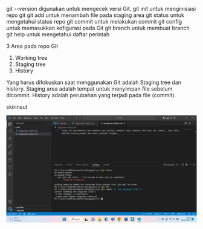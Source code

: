 git --version digunakan untuk mengecek versi Git.
git init untuk menginisiasi repo git
git add untuk menambah file pada staging area
git status untuk mengetahui status repo
git commit untuk melakukan commit
git config untuk memasukkan kofigurasi pada Git
git branch untuk membuat branch
git help untuk mengetahui daftar perintah

3 Area pada repo Git
1. Working tree
2. Staging tree
3. History

Yang harus difokuskan saat menggunakan Git adalah
Staging tree dan history.
Staging area adalah tempat untuk menyimpan file sebelum dicommit.
History adalah perubahan yang terjadi pada file (commit).

skirinsut

![ss percobaan git](https://github.com/Maull09/Misi1-Modul1-SEKURO_Programming-2023-19622267/blob/master/sekirinsut/ss%20percobaan%20git.png)
